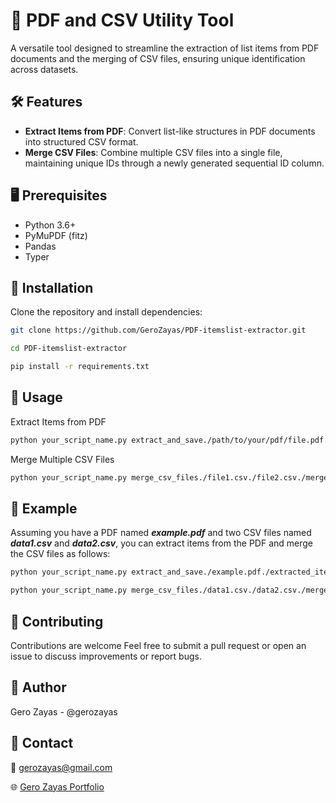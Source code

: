 # 📄 PDF and CSV Utility Tool

A versatile tool designed to streamline the extraction of list items from PDF documents and the merging of CSV files, ensuring unique identification across datasets.

## 🛠️ Features

- **Extract Items from PDF**: Convert list-like structures in PDF documents into structured CSV format.
- **Merge CSV Files**: Combine multiple CSV files into a single file, maintaining unique IDs through a newly generated sequential ID column.

## 🖥️ Prerequisites

- Python 3.6+
- PyMuPDF (fitz)
- Pandas
- Typer

## 🚀 Installation

Clone the repository and install dependencies:

```bash
git clone https://github.com/GeroZayas/PDF-itemslist-extractor.git

cd PDF-itemslist-extractor

pip install -r requirements.txt
```

## 📝 Usage

Extract Items from PDF

```bash
python your_script_name.py extract_and_save./path/to/your/pdf/file.pdf./desired/output/path/

```

Merge Multiple CSV Files

```bash
python your_script_name.py merge_csv_files./file1.csv./file2.csv./merged_output.csv
```

## 📁 Example

Assuming you have a PDF named **_example.pdf_** and two CSV files named **_data1.csv_** and **_data2.csv_**, you can extract items from the PDF and merge the CSV files as follows:

```bash
python your_script_name.py extract_and_save./example.pdf./extracted_items.csv

python your_script_name.py merge_csv_files./data1.csv./data2.csv./merged_data.csv
```

## 🎯 Contributing

Contributions are welcome Feel free to submit a pull request or open an issue to discuss improvements or report bugs.

## 👤 Author

Gero Zayas - @gerozayas

## 📧 Contact

📧 gerozayas@gmail.com

🌐 [Gero Zayas Portfolio](https://www.gerozayas.com)
